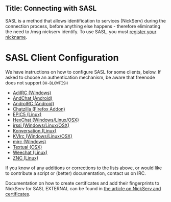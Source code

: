 Title: Connecting with SASL
---
SASL is a method that allows identification to services (NickServ) during the connection process, before anything else happens - therefore eliminating the need to
/msg nickserv identify. To use SASL, you must [register your nickname](kb/using/registration).

SASL Client Configuration
==============

We have instructions on how to configure SASL for some clients, below. If asked to choose an authentication mechanism, be aware that freenode does not support `DH-BLOWFISH`

* [AdiIRC (Windows)<i class="fa fa-external-link" aria-hidden="true"></i>](https://dev.adiirc.com/projects/adiirc/wiki/SASL)
* [AndChat (Android)<i class="fa fa-external-link" aria-hidden="true"></i>](http://www.andchat.net/page/misc_doc)
* [AndroIRC (Android)<i class="fa fa-external-link" aria-hidden="true"></i>](http://wiki.androirc.com/nickserv_sasl)
* [Chatzilla (Firefox Addon)](kb/sasl/chatzilla)
* [EPIC5 (Linux)](kb/sasl/epic5)
* [HexChat (Windows/Linux/OSX)](kb/sasl/hexchat)
* [irssi (Windows/Linux/OSX)](kb/sasl/irssi)
* [Konversation (Linux)<i class="fa fa-external-link" aria-hidden="true"></i>](http://userbase.kde.org/Konversation/Configuring_SASL_authentication)
* [KVIrc (Windows/Linux/OSX)](kb/sasl/kvirc)
* [mirc (Windows)](kb/sasl/mirc)
* [Textual (OSX)](kb/sasl/textual)
* [Weechat (Linux)<i class="fa fa-external-link" aria-hidden="true"></i>](https://www.weechat.org/files/doc/stable/weechat_user.en.html#irc_sasl_authentication)
* [ZNC (Linux)<i class="fa fa-external-link" aria-hidden="true"></i>](http://wiki.znc.in/Sasl#example)

If you know of any additions or corrections to the lists above, or would like to contribute a script or (better) documentation, contact us on IRC.

Documentation on how to create certificates and add their fingerprints to NickServ for SASL EXTERNAL 
can be found in [the article on NickServ and certificates](kb/using/certfp).
